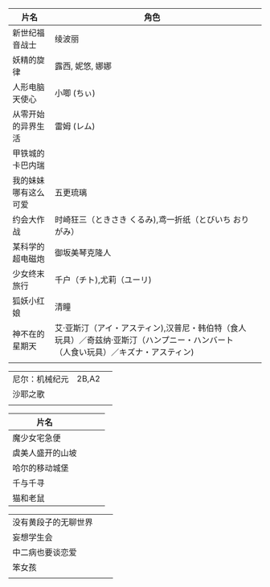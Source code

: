 

| 片名                 | 角色                                                         |      |
| -------------------- | ------------------------------------------------------------ | ---- |
| 新世纪福音战士       | 绫波丽                                                       |      |
| 妖精的旋律           | 露西, 妮悠, 娜娜                                             |      |
| 人形电脑天使心       | 小唧 (ちぃ)                                                  |      |
| 从零开始的异界生活   | 雷姆 (レム)                                                  |      |
| 甲铁城的卡巴内瑞     |                                                              |      |
| 我的妹妹哪有这么可爱 | 五更琉璃                                                     |      |
| 约会大作战           | 时崎狂三（ときさき くるみ),鸢一折纸（とびいち おりがみ）     |      |
| 某科学的超电磁炮     | 御坂美琴克隆人                                               |      |
| 少女终末旅行         | 千户（チト),尤莉（ユーリ)                                    |      |
| 狐妖小红娘           | 清瞳                                                         |      |
| 神不在的星期天       | 艾·亚斯汀（アイ・アスティン),汉普尼・韩伯特（食人玩具）／奇兹纳·亚斯汀（ハンプニー・ハンバート（人食い玩具）／キズナ・アスティン) |      |
|                      |                                                              |      |

|                |       |      |
| -------------- | ----- | ---- |
| 尼尔：机械纪元 | 2B,A2 |      |
| 沙耶之歌       |       |      |
|                |       |      |




| 片名             |      |      |      |
| ---------------- | ---- | ---- | ---- |
| 魔少女宅急便     |      |      |      |
| 虞美人盛开的山坡 |      |      |      |
| 哈尔的移动城堡   |      |      |      |
| 千与千寻         |      |      |      |
| 猫和老鼠         |      |      |      |

|                      |      |      |
| -------------------- | ---- | ---- |
| 没有黄段子的无聊世界 |      |      |
| 妄想学生会           |      |      |
| 中二病也要谈恋爱     |      |      |
| 笨女孩               |      |      |
|                      |      |      |

